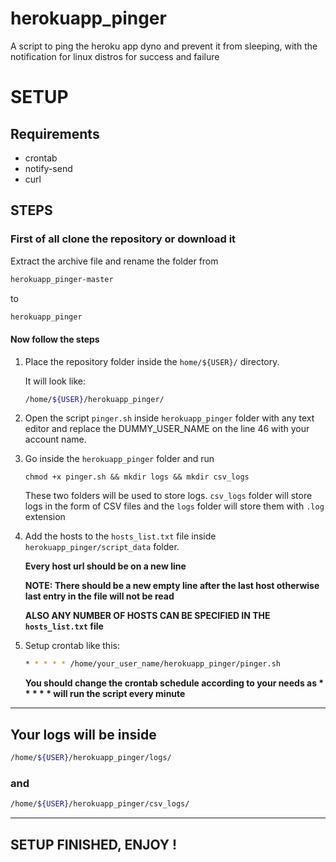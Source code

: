 # herokuapp_pinger
A script to ping the heroku app dyno and prevent it  from sleeping, with the notification for linux distros for success and failure



# SETUP

## Requirements

* crontab
* notify-send
* curl

## STEPS

### First of all clone the repository or download it

Extract the archive file and rename the folder from 
```bash
herokuapp_pinger-master
```
to
```bash
herokuapp_pinger
```

#### Now follow the steps

1. Place the repository folder inside the `home/${USER}/` directory.

	It will look like:
	```bash
	/home/${USER}/herokuapp_pinger/
	```
	
2. Open the script `pinger.sh` inside `herokuapp_pinger` folder with any text editor and replace the DUMMY_USER_NAME on the line 46 with your account name.

2. Go inside the `herokuapp_pinger`	 folder and run

	```
	chmod +x pinger.sh && mkdir logs && mkdir csv_logs
	```
	These two folders will be used to store logs.
	`csv_logs` folder will store logs in the form of CSV files and the `logs` folder will store them with `.log` extension
	
	
3. Add the hosts to the `hosts_list.txt` file inside `herokuapp_pinger/script_data` folder.
    
    **Every host url should be on a new line**
    
    **NOTE: There should be a new empty line after the last host otherwise last entry in the file will not be read**
    
    **ALSO ANY NUMBER OF HOSTS CAN BE SPECIFIED IN THE `hosts_list.txt` file**

4. Setup crontab like this: 
   ```bash
   * * * * * /home/your_user_name/herokuapp_pinger/pinger.sh
   ```
   **You should change the crontab schedule according to your needs as \* \* \* \* \* will run the script every minute**

---

## Your logs will be inside 
```bash
/home/${USER}/herokuapp_pinger/logs/
```
### and
```bash
/home/${USER}/herokuapp_pinger/csv_logs/
```

---

## SETUP FINISHED, ENJOY !
